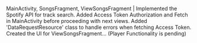 MainActivity, SongsFragment, ViewSongsFragment | Implemented the Spotify API for track search. Added Access Token Authorization and Fetch in MainActivity before proceeding with next views. Added 'DataRequestResource' class to handle errors when fetching Access Token. Created the UI for ViewSongsFragment... (Player Functionality is pending)